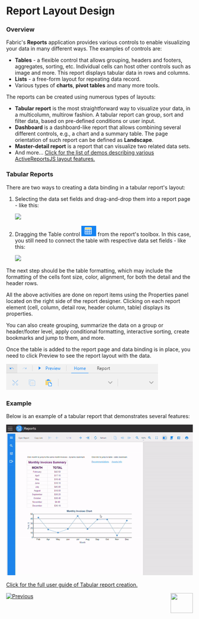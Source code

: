<web>

# Report Layout Design

### Overview

Fabric's **Reports** application provides various controls to enable visualizing your data in many different ways. The examples of controls are:

* **Tables** - a flexible control that allows grouping, headers and footers, aggregates, sorting, etc. Individual cells can host other controls such as image and more. This report displays tabular data in rows and columns.
* **Lists** - a free-form layout for repeating data record.
* Various types of **charts**, **pivot tables** and many more tools. 

The reports can be created using numerous types of layouts:

* **Tabular report** is the most straightforward way to visualize your data, in a multicolumn, multirow fashion. A tabular report can group, sort and filter data, based on pre-defined conditions or user input.
* **Dashboard** is a dashboard-like report that allows combining several different controls, e.g., a chart and a summary table. The page orientation of such report can be defined as **Landscape**.
* **Master-detail report** is a report that can visualize two related data sets.
* And more... [Click for the list of demos describing various ActiveReportsJS layout features.](https://www.grapecity.com/activereportsjs/demos/)

### Tabular Reports

There are two ways to creating a data binding in a tabular report's layout:

1. Selecting the data set fields and drag-and-drop them into a report page - like this:

   ![](images/05_create_table_1.gif)

2. Dragging the Table control <img src="images/table_control.png"  /> from the report's toolbox. In this case, you still need to connect the table with respective data set fields - like this:

   ![](images/05_create_table_2.gif)

The next step should be the table formatting, which may include the formatting of the cells font size, color, alignment, for both the detail and the header rows.

All the above activities are done on report items using the Properties panel located on the right side of the report designer. Clicking on each report element (cell, column, detail row, header column, table) displays its properties. 

You can also create grouping, summarize the data on a group or header/footer level, apply conditional formatting, interactive sorting, create bookmarks and jump to them, and more. 

Once the table is added to the report page and data binding is in place, you need to click Preview to see the report layout with the data.

![](images/05_preview.png)

### Example

Below is an example of a tabular report that demonstrates several features:

![](images/05_tabular_report_example.gif)

[Click for the full user guide of Tabular report creation.](https://www.grapecity.com/activereportsjs/docs/ReportAuthorGuide/QuickStart/get-started-with-/Tutorial-1-Tabular-Report)



 [![Previous](/articles/images/Previous.png)](05_quick_data_binding_with_Fabric.md)[<img align="right" width="60" height="54" src="/articles/images/Next.png">](07_report_viewer.md)

</web>
